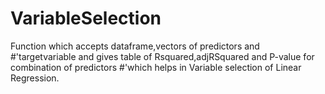 # VariableSelection
Function which accepts dataframe,vectors of predictors and #'targetvariable and gives table of Rsquared,adjRSquared and P-value for combination of predictors #'which helps in Variable selection of Linear Regression.
